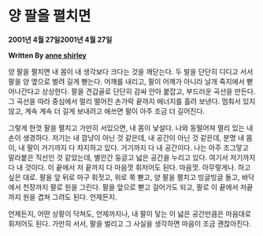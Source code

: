 # 양 팔을 펼치면

**2001년 4월 27일2001년 4월 27일**

**Written By [anne shirley](https://www.todayitanzada.com/dance?author=600ccc46fca7d614a7dbe498)**

양 팔을 펼치면 내 몸이 내 생각보다 크다는 것을 깨닫는다.  두 발을 단단히 디디고 서서 팔을 양 옆으로 벌려 길게 뻗는다. 어깨를 내리고, 팔이 어깨가 아니라 날개 죽지에서 뻗어나간다고 상상한다. 팔을 견갑골로 단단히 감싸 안아 붙잡고, 부드러운 곡선을 만든다. 그 곡선을 따라 중심에서 멀리 떨어진 손가락 끝까지 에너지를 흘려 보낸다. 멈춰서 있지 않고, 계속 계속  더 길게 보내려고 애쓰면 팔이 아주 조금 더 길어진다.

그렇게 한껏 팔을 펼치고 가만히 서있으면, 내 몸이 낯설다. 나와 동떨어져 멀리 있는 내 손이 생경하다. 저기는 내 깜냥이 아닌 것 같은데, 내 공간이 아닌 것 같은데, 분명 내 몸이, 내 팔이 거기까지 다 차지하고 있다. 거기까지 다 내 공간이다. 나는 아주 조그맣고 말라붙은 직선인 것 같았는데, 별안간 둥글고 넓은 공간을 누리고 있다. 여기서 저기까지 다 내 것이다. 이 끝에서 저 끝까지 다 마음껏 휘저어도 된다. 마음껏. 아무렇게나. 하고 싶은 대로.  팔을 앞 뒤로 마구 휘젓고, 위로 쭉 뻗고, 양 팔을 펼치고 빙글빙글 돌고, 바닥에서 천장까지 팔로 원을 그린다. 팔을 앞으로 뻗고 걸어가도 되고, 팔로 이 끝에서 저끝까지 원을 겹쳐 그려도 된다.  언제든지.

언제든지, 어떤 상황이 닥쳐도, 언제까지나, 내 팔이 닿는 이 넓은 공간만큼은 마음대로 휘저어도 된다. 가만히 서서, 팔을 벌리고 그 사실을 생각하면 마음이 조금 괜찮아진다.